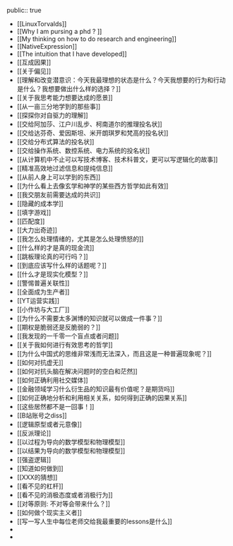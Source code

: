 public:: true

- [[LinuxTorvalds]]
- [[Why I am pursing a phd ? ]]
- [[My thinking on how to do research and engineering]]
- [[NativeExpression]]
- [[The intuition that I have developed]]
- [[互成因果]]
- [[关于偏见]]
- [[理解和改变潜意识：今天我最理想的状态是什么？今天我想要的行为和行动是什么？我想要做出什么样的选择？]]
- [[关于我思考能力想要达成的愿景]]
- [[从一亩三分地学到的那些事]]
- [[探探你对自驱力的理解]]
- [[交给阿加莎、江户川乱步、柯南道尔的推理投名状]]
- [[交给达芬奇、爱因斯坦、米开朗琪罗和梵高的投名状]]
- [[交给分布式算法的投名状]]
- [[交给操作系统、数控系统、电力系统的投名状]]
- [[从计算机中不止可以写技术博客、技术科普文，更可以写逻辑化的故事]]
- [[精准高效地过滤信息和提纯信息]]
- [[从前人身上可以学到的东西]]
- [[为什么看上去像玄学和神学的某些西方哲学如此有效]]
- [[我交朋友前需要达成的共识]]
- [[隐藏的成本学]]
- [[填字游戏]]
- [[匹配度]]
- [[大力出奇迹]]
- [[我怎么处理情绪的，尤其是怎么处理愤怒的]]
- [[什么样的才是真的现金流]]
- [[跳板理论真的可行吗？]]
- [[到底应该写什么样的话题呢？]]
- [[什么才是现实化模型？]]
- [[警惕普遍关联性]]
- [[全面成为生产者]]
- [[YT运营实践]]
- [[小作坊与大工厂]]
- [[为什么不需要太多渊博的知识就可以做成一件事？]]
- [[期权是脆弱还是反脆弱的？]]
- [[我发现的一千零一个盲点或者问题]]
- [[关于我如何进行有效思考的哲学]]
- [[为什么中国式的思维非常浅而无法深入，而且这是一种普遍现象呢？]]
- [[如何对抗虚无]]
- [[如何对抗头脑在解决问题时的空白和茫然]]
- [[如何正确利用社交媒体]]
- [[金融领域学习什么衍生品的知识最有价值呢？是期货吗]]
- [[如何正确地分析和利用相关关系，如何得到正确的因果关系]]
- [[这些居然都不是一回事！]]
- [[B站账号之diss]]
- [[逻辑原型或者元意像]]
- [[反派理论]]
- [[以过程为导向的数学模型和物理模型]]
- [[以结果为导向的数学模型和物理模型]]
- [[强盗逻辑]]
- [[知道如何做到]]
- [[XXX的猜想]]
- [[看不见的杠杆]]
- [[看不见的消极态度或者消极行为]]
- [[对等原则: 不对等会带来什么？]]
- [[如何做个现实主义者]]
- [[写一写人生中每位老师交给我最重要的lessons是什么]]
-
-